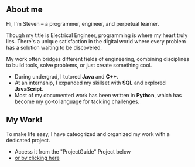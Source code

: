 ## About me
Hi, I'm Steven – a programmer, engineer, and perpetual learner.

Though my title is Electrical Engineer, programming is where my heart truly lies. There's a unique satisfaction in the digital world where every problem has a solution waiting to be discovered.

My work often bridges different fields of engineering, combining disciplines to build tools, solve problems, or just create something cool.
- During undergrad, I tutored **Java** and **C++**.
- At an internship, I expanded my skillset with **SQL** and explored **JavaScript**.
- Most of my documented work has been written in **Python**, which has become my go-to language for tackling challenges.

## My Work!
To make life easy, I have cateogrized and organized my work with a dedicated project.  
- Access it from the "ProjectGuide" Project below
- [or by clicking here](https://github.com/StevenNaliwajka/ProjectGuide)
<!--
**StevenNaliwajka/StevenNaliwajka** is a ✨ _special_ ✨ repository because its `README.md` (this file) appears on your GitHub profile.

Here are some ideas to get you started:

- 🔭 I’m currently working on ...
- 🌱 I’m currently learning ...
- 👯 I’m looking to collaborate on ...
- 🤔 I’m looking for help with ...
- 💬 Ask me about ...
- 📫 How to reach me: ...
- 😄 Pronouns: ...
- ⚡ Fun fact: ...
-->

